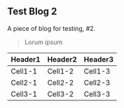 ## Test Blog 2

A piece of blog for testing, #2.

> Lorum ipsum

| Header1 | Header2 | Header3 |
| - | - | - |
| Cell1-1 | Cell1-2 | Cell1-3 |
| Cell2-1 | Cell2-2 | Cell2-3 |
| Cell3-1 | Cell3-2 | Cell3-3 |